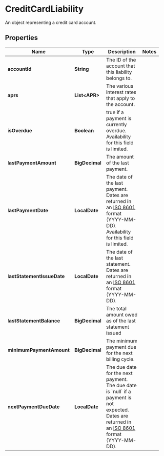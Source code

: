 

# CreditCardLiability

An object representing a credit card account.

## Properties

| Name | Type | Description | Notes |
|------------ | ------------- | ------------- | -------------|
|**accountId** | **String** | The ID of the account that this liability belongs to. |  |
|**aprs** | **List&lt;APR&gt;** | The various interest rates that apply to the account. |  |
|**isOverdue** | **Boolean** | true if a payment is currently overdue. Availability for this field is limited. |  |
|**lastPaymentAmount** | **BigDecimal** | The amount of the last payment. |  |
|**lastPaymentDate** | **LocalDate** | The date of the last payment. Dates are returned in an [ISO 8601](https://wikipedia.org/wiki/ISO_8601) format (YYYY-MM-DD). Availability for this field is limited. |  |
|**lastStatementIssueDate** | **LocalDate** | The date of the last statement. Dates are returned in an [ISO 8601](https://wikipedia.org/wiki/ISO_8601) format (YYYY-MM-DD). |  |
|**lastStatementBalance** | **BigDecimal** | The total amount owed as of the last statement issued |  |
|**minimumPaymentAmount** | **BigDecimal** | The minimum payment due for the next billing cycle. |  |
|**nextPaymentDueDate** | **LocalDate** | The due date for the next payment. The due date is &#x60;null&#x60; if a payment is not expected. Dates are returned in an [ISO 8601](https://wikipedia.org/wiki/ISO_8601) format (YYYY-MM-DD). |  |



